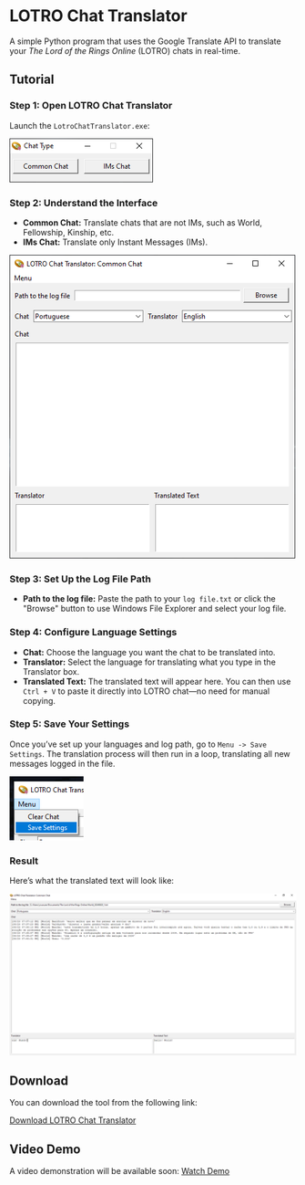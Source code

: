 # LOTRO Chat Translator

A simple Python program that uses the Google Translate API to translate your *The Lord of the Rings Online* (LOTRO) chats in real-time.

## Tutorial

### Step 1: Open LOTRO Chat Translator

Launch the `LotroChatTranslator.exe`:

![Screenshot of LOTRO Chat Translator interface](https://raw.githubusercontent.com/ils94/LOTROChatTranslator/master/screenshots/1.png)

### Step 2: Understand the Interface

- **Common Chat:** Translate chats that are not IMs, such as World, Fellowship, Kinship, etc.
- **IMs Chat:** Translate only Instant Messages (IMs).

![Screenshot of chat selection options](https://raw.githubusercontent.com/ils94/LOTROChatTranslator/master/screenshots/2.png)

### Step 3: Set Up the Log File Path

- **Path to the log file:** Paste the path to your `log file.txt` or click the "Browse" button to use Windows File Explorer and select your log file.

### Step 4: Configure Language Settings

- **Chat:** Choose the language you want the chat to be translated into.
- **Translator:** Select the language for translating what you type in the Translator box.
- **Translated Text:** The translated text will appear here. You can then use `Ctrl + V` to paste it directly into LOTRO chat—no need for manual copying.

### Step 5: Save Your Settings

Once you’ve set up your languages and log path, go to `Menu -> Save Settings`. The translation process will then run in a loop, translating all new messages logged in the file.

![Screenshot of save settings](https://raw.githubusercontent.com/ils94/LOTROChatTranslator/master/screenshots/5.png)

### Result

Here’s what the translated text will look like:

![Screenshot of translated chat](https://raw.githubusercontent.com/ils94/LOTROChatTranslator/master/screenshots/4.png)

## Download

You can download the tool from the following link:

[Download LOTRO Chat Translator](https://github.com/ils94/LOTROChatTranslator/releases/download/release/LOTROChatTranslator.zip)

## Video Demo

A video demonstration will be available soon: [Watch Demo](https://streamable.com/uhl4m1)
